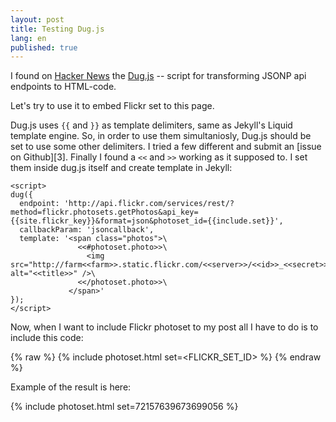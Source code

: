 ```yaml
---
layout: post
title: Testing Dug.js
lang: en
published: true
---
```


I found on [Hacker News][1] the [Dug.js][2] -- script for transforming JSONP api endpoints to HTML-code.

Let's try to use it to embed Flickr set to this page.

Dug.js uses `{{` and `}}` as template delimiters, same as Jekyll's Liquid template engine. So, in order to use them simultaniosly, Dug.js should be set to use some other delimiters. I tried a few different and submit an [issue on Github][3]. Finally I found a `<<` and `>>` working as it supposed to. I set them inside dug.js itself and create template in Jekyll:

    <script>
    dug({
      endpoint: 'http://api.flickr.com/services/rest/?method=flickr.photosets.getPhotos&api_key={{site.flickr_key}}&format=json&photoset_id={{include.set}}',
      callbackParam: 'jsoncallback',
      template: '<span class="photos">\
                   <<#photoset.photo>>\
                     <img src="http://farm<<farm>>.static.flickr.com/<<server>>/<<id>>_<<secret>>.jpg" alt="<<title>>" />\
                   <</photoset.photo>>\
                 </span>'
    });
    </script>

Now, when I want to include Flickr photoset to my post all I have to do is to include this code:

{% raw %}
    {% include photoset.html set=<FLICKR_SET_ID> %}
{% endraw %}

Example of the result is here:

{% include photoset.html set=72157639673699056 %}

[1]: https://news.ycombinator.com/item?id=7230411
[2]: http://rog.ie/blog/dugjs-a-jsonp-to-html-script
